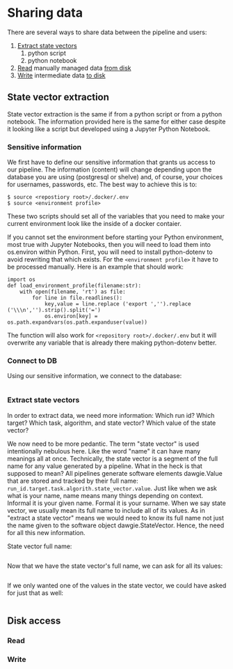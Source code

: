 # Sharing data

There are several ways to share data between the pipeline and users:
1. [Extract state vectors](#state-vector-extraction)
    1. python script
    1. python notebook
1. [Read](#read) manually managed data [from disk](#disk-access)
1. [Write](#write) intermediate data [to disk](#disk-access)

## State vector extraction

State vector extraction is the same if from a python script or from a python notebook. The information provided here is the same for either case despite it looking like a script but developed using a Jupyter Python Notebook.

### Sensitive information

We first have to define our sensitive information that grants us access to our pipeline. The information (content) will change depending upon the database you are using (postgresql or shelve) and, of course, your choices for usernames, passwords, etc. The best way to achieve this is to:
```
$ source <repostiory root>/.docker/.env
$ source <environment profile>
```

These two scripts should set all of the variables that you need to make your current environment look like the inside of a docker contaier.

If you cannot set the environment before starting your Python environment, most true with Jupyter Notebooks, then you will need to load them into os.environ within Python. First, you will need to install python-dotenv to avoid rewriting that which exists. For the `<environment profile>` it have to be processed manually. Here is an example that should work:
```
import os
def load_environment_profile(filename:str):
    with open(filename, 'rt') as file:
        for line in file.readlines():
            key,value = line.replace ('export ','').replace ('\\\n','').strip().split('=')
            os.environ[key] = os.path.expandvars(os.path.expanduser(value))
```

The function will also work for `<repository root>/.docker/.env` but it will overwrite any variable that is already there making python-dotenv better.


### Connect to DB


Using our sensitive information, we connect to the database:
```
```

### Extract state vectors

In order to extract data, we need more information: Which run id? Which target? Which task, algorithm, and state vector? Which value of the state vector?

We now need to be more pedantic. The term "state vector" is used intentionally nebulous here. Like the word "name" it can have many meanings all at once. Technically, the state vector is a segment of the full name for any value generated by a pipeline. What in the heck is that supposed to mean? All pipelines generate software elements dawgie.Value that are stored and tracked by their full name: `run_id.target.task.algorith.state_vector.value`. Just like when we ask what is your name, name means many things depending on context. Informal it is your given name. Formal it is your surname. When we say state vector, we usually mean its full name to include all of its values. As in "extract a state vector" means we would need to know its full name not just the name given to the software object dawgie.StateVector. Hence, the need for all this new information.

State vector full name:
```
```

Now that we have the state vector's full name, we can ask for all its values:
```
```

If we only wanted one of the values in the state vector, we could have asked for just that as well:
```
```

## Disk access

### Read
### Write
